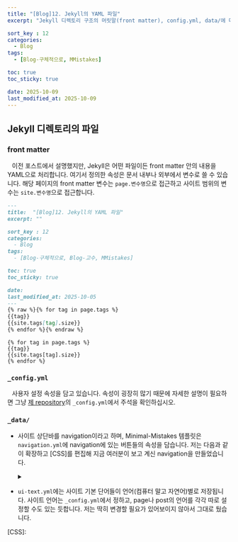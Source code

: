 ```yaml
---
title: "[Blog]12. Jekyll의 YAML 파일"
excerpt: "Jekyll 디렉토리 구조의 머릿말(front matter), config.yml, data/에 대해 구체적으로 배우고 수정 내용을 알아본다."

sort_key : 12
categories:
  - Blog
tags:
  - [Blog-구체적으로, MMistakes]

toc: true
toc_sticky: true

date: 2025-10-09
last_modified_at: 2025-10-09
---
```

## Jekyll 디렉토리의 파일
### front matter
⠀이전 포스트에서 설명했지만, Jekyll은 어떤 파일이든 front matter 안의 내용을 YAML으로 처리합니다. 여기서 정의한 속성은 문서 내부나 외부에서 변수로 쓸 수 있습니다. 해당 페이지의 front matter 변수는 `page.변수명`으로 접근하고 사이트 범위의 변수는 `site.변수명`으로 접근합니다.
```Markdown
---
title:  "[Blog]12. Jekyll의 YAML 파일"
excerpt: ""

sort_key : 12
categories:
  - Blog
tags:
  - [Blog-구체적으로, Blog-고수, MMistakes]

toc: true
toc_sticky: true

date:
last_modified_at: 2025-10-05
---
{% raw %}{% for tag in page.tags %}
{{tag}}
{{site.tags[tag].size}}
{% endfor %}{% endraw %}
```
```
{% for tag in page.tags %}
{{tag}}
{{site.tags[tag].size}}
{% endfor %}
```
### `_config.yml`
⠀사용자 설정 속성을 담고 있습니다. 속성이 굉장히 많기 때문에 자세한 설명이 필요하면 그냥 [제 repository](https://github.com/RaphaelShine/RaphaelShine.github.io)의 `_config.yml`에서 주석을 확인하십시오.
### `_data/`
- 사이트 상단바를 navigation이라고 하며, Minimal-Mistakes 템플릿은 `navigation.yml`에 navigation에 있는 버튼들의 속성을 담습니다. 저는 다음과 같이 확장하고 [CSS]를 편집해 지금 여러분이 보고 계신 navigation을 만들었습니다. 
  <details><summary></summary>
  <div markdown="1">

  ```yml
  main:
    - title: "개발"
      name: "development"
      url: /development/
      children:
        - title: "유니티"
          name: "Unity"
          url: /development/unity/
        - title: "C#"
          name: "Csharp"
          url: /development/csharp/
        - title: "C"
          name: "C"
          url: /development/c/
    - title: "문학"
      name: "literature"
      url: /literature/
      children:
        - title: "시 창작"
          name: "Writing Poem"
          url: /literature/writing-poem/
        - title: "시 공유"
          name: "Sharing Poem"
          url: /literature/sharing-poem/
    - title: "언어"
      name: "language"
      url: /language/
      children:
        - title: "수어"
          name: "Korean Handsign"
          url: /language/korean-handsign/
    - title: "기타"
      name: "etc"
      url: /etc/
      children:
        - title: "블로그"
          name: "Blog"
          url: /etc/blog/
  ```
  </div></details>

- `ui-text.yml`에는 사이트 기본 단어들이 언어(컴퓨터 말고 자연어)별로 저장됩니다. 사이트 언어는 `_config.yml`에서 정하고, page나 post의 언어를 각각 따로 설정할 수도 있는 듯합니다. 저는 딱히 변경할 필요가 있어보이지 않아서 그대로 뒀습니다.


[CSS]: